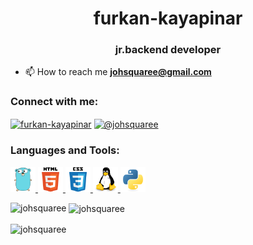 <h1 align="center">furkan-kayapinar</h1>
<h3 align="center">jr.backend developer</h3>

- 📫 How to reach me **johsquaree@gmail.com**

<h3 align="left">Connect with me:</h3>
<p align="left">
<a href="https://linkedin.com/in/furkan-kayapinar" target="blank"><img align="center" src="https://raw.githubusercontent.com/rahuldkjain/github-profile-readme-generator/master/src/images/icons/Social/linked-in-alt.svg" alt="furkan-kayapinar" height="30" width="40" /></a>
<a href="https://medium.com/@johsquaree" target="blank"><img align="center" src="https://raw.githubusercontent.com/rahuldkjain/github-profile-readme-generator/master/src/images/icons/Social/medium.svg" alt="@johsquaree" height="30" width="40" /></a>
</p>

<h3 align="left">Languages and Tools:</h3>
<p align="left"> <a href="https://www.cprogramming.com/" target="_blank" rel="noreferrer">  <img src="https://raw.githubusercontent.com/devicons/devicon/master/icons/go/go-original.svg" alt="go" width="40" height="40"/> </a> <a href="https://www.w3.org/html/" target="_blank" rel="noreferrer"> <img src="https://raw.githubusercontent.com/devicons/devicon/master/icons/html5/html5-original-wordmark.svg" alt="html5" width="40" height="40"/> </a> <a href="https://www.linux.org/" target="_blank" rel="noreferrer"> <img src="https://raw.githubusercontent.com/devicons/devicon/master/icons/css3/css3-original-wordmark.svg" alt="css3" width="40" height="40"/> </a> <a href="https://golang.org" target="_blank" rel="noreferrer"> <img src="https://raw.githubusercontent.com/devicons/devicon/master/icons/linux/linux-original.svg" alt="linux" width="40" height="40"/> </a> <a href="https://www.python.org" target="_blank" rel="noreferrer"> <img src="https://raw.githubusercontent.com/devicons/devicon/master/icons/python/python-original.svg" alt="python" width="40" height="40"/> </a> </p>

<p><img align="left" src="https://github-readme-stats.vercel.app/api/top-langs?username=johsquaree&show_icons=true&locale=en&layout=compact" alt="johsquaree" /></p>

<p>&nbsp;<img align="center" src="https://github-readme-stats.vercel.app/api?username=johsquaree&show_icons=true&locale=en" alt="johsquaree" /></p>

<p><img align="center" src="https://github-readme-streak-stats.herokuapp.com/?user=johsquaree&" alt="johsquaree" /></p>
